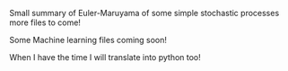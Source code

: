 Small summary of Euler-Maruyama of some simple stochastic processes more files to come!



Some Machine learning files coming soon!


When I have the time I will translate into python too!



